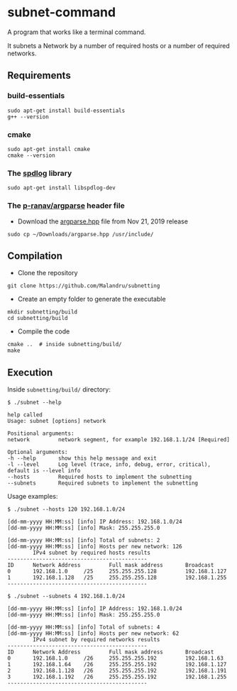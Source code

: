 # subnet-command
A program that works like a terminal command.

It subnets a Network by a number of required hosts or a number of required networks.
 
## Requirements

### build-essentials
```
sudo apt-get install build-essentials
g++ --version
```
### cmake
```
sudo apt-get install cmake
cmake --version
```
### The [spdlog](https://github.com/gabime/spdlog) library
```
sudo apt-get install libspdlog-dev
```
### The [p-ranav/argparse](https://github.com/p-ranav/argparse) header file

* Download the [argparse.hpp](https://github.com/p-ranav/argparse/releases/tag/v2.0) file from Nov 21, 2019 release
```
sudo cp ~/Downloads/argparse.hpp /usr/include/
```

## Compilation
* Clone the repository
```
git clone https://github.com/Malandru/subnetting
```
* Create an empty folder to generate the executable
```
mkdir subnetting/build
cd subnetting/build
```
* Compile the code
```
cmake ..  # inside subnetting/build/
make
```

## Execution
Inside `subnetting/build/` directory:

```
$ ./subnet --help

help called
Usage: subnet [options] network 

Positional arguments:
network         network segment, for example 192.168.1.1/24 [Required]

Optional arguments:
-h --help       show this help message and exit
-l --level      Log level (trace, info, debug, error, critical), default is --level info
--hosts         Required hosts to implement the subnetting
--subnets       Required subnets to implement the subnetting
```


Usage examples:
```
$ ./subnet --hosts 120 192.168.1.0/24

[dd-mm-yyyy HH:MM:ss] [info] IP Address: 192.168.1.0/24
[dd-mm-yyyy HH:MM:ss] [info] Mask: 255.255.255.0

[dd-mm-yyyy HH:MM:ss] [info] Total of subnets: 2
[dd-mm-yyyy HH:MM:ss] [info] Hosts per new network: 126
        IPv4 subnet by required hosts results
--------------------------------------------
ID      Network Address         Full mask address       Broadcast
0       192.168.1.0     /25     255.255.255.128         192.168.1.127
1       192.168.1.128   /25     255.255.255.128         192.168.1.255
--------------------------------------------

```
```
$ ./subnet --subnets 4 192.168.1.0/24

[dd-mm-yyyy HH:MM:ss] [info] IP Address: 192.168.1.0/24
[dd-mm-yyyy HH:MM:ss] [info] Mask: 255.255.255.0

[dd-mm-yyyy HH:MM:ss] [info] Total of subnets: 4
[dd-mm-yyyy HH:MM:ss] [info] Hosts per new network: 62
        IPv4 subnet by required networks results
--------------------------------------------
ID      Network Address         Full mask address       Broadcast
0       192.168.1.0     /26     255.255.255.192         192.168.1.63
1       192.168.1.64    /26     255.255.255.192         192.168.1.127
2       192.168.1.128   /26     255.255.255.192         192.168.1.191
3       192.168.1.192   /26     255.255.255.192         192.168.1.255
--------------------------------------------

```
